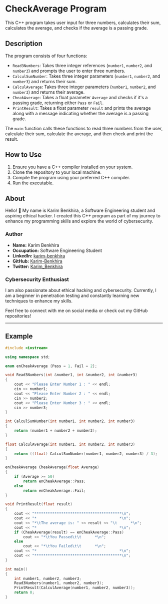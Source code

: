 # CheckAverage Program

This C++ program takes user input for three numbers, calculates their sum, calculates the average, and checks if the average is a passing grade.

## Description

The program consists of four functions:
- `Read3Numbers`: Takes three integer references (`number1`, `number2`, and `number3`) and prompts the user to enter three numbers.
- `CalculSumNumber`: Takes three integer parameters (`number1`, `number2`, and `number3`) and returns their sum.
- `CalculAverage`: Takes three integer parameters (`number1`, `number2`, and `number3`) and returns their average.
- `CheakAverage`: Takes a float parameter `Average` and checks if it's a passing grade, returning either `Pass` or `Fail`.
- `PrintResult`: Takes a float parameter `result` and prints the average along with a message indicating whether the average is a passing grade.

The `main` function calls these functions to read three numbers from the user, calculate their sum, calculate the average, and then check and print the result.

## How to Use

1. Ensure you have a C++ compiler installed on your system.
2. Clone the repository to your local machine.
3. Compile the program using your preferred C++ compiler.
4. Run the executable.

## About

Hello! 👋 My name is Karim Benkhira, a Software Engineering student and aspiring ethical hacker. I created this C++ program as part of my journey to enhance my programming skills and explore the world of cybersecurity.

### Author

- **Name:** Karim Benkhira
- **Occupation:** Software Engineering Student
- **LinkedIn:** [karim-benkhira](https://linkedin.com/in/karim-benkhira-206597224)
- **GitHub:** [Karim-Benkhira](https://github.com/Karim-Benkhira)
- **Twitter:** [Karim_Benkhira](https://twitter.com/Karim_Benkhira)

### Cybersecurity Enthusiast

I am also passionate about ethical hacking and cybersecurity. Currently, I am a beginner in penetration testing and constantly learning new techniques to enhance my skills.

Feel free to connect with me on social media or check out my GitHub repositories!

---

## Example

```cpp
#include <iostream>

using namespace std;

enum enCheakAverage {Pass = 1, Fail = 2};

void Read3Numbers(int &number1, int &number2, int &number3)
{
    cout << "Please Enter Number 1 : " << endl;
    cin >> number1;
    cout << "Please Enter Number 2 : " << endl;
    cin >> number2;
    cout << "Please Enter Number 3 : " << endl;
    cin >> number3;
}

int CalculSumNumber(int number1, int number2, int number3)
{
    return (number1 + number2 + number3);
}

float CalculAverage(int number1, int number2, int number3)
{
    return ((float) CalculSumNumber(number1, number2, number3) / 3);
}

enCheakAverage CheakAverage(float Average)
{
    if (Average >= 50)
        return enCheakAverage::Pass;
    else
        return enCheakAverage::Fail;
}

void PrintResult(float result)
{
    cout << "***************************************\n";
    cout << "*                                     *\n";
    cout << "*\tThe average is: " << result << "\t      *\n";
    cout << "*                                     *\n";
    if (CheakAverage(result) == enCheakAverage::Pass)
        cout << "*\tYou Passed\t\t      *\n";
    else
        cout << "*\tYou Failed\t\t      *\n";
    cout << "*                                     *\n";
    cout << "***************************************\n";
}

int main()
{
    int number1, number2, number3;
    Read3Numbers(number1, number2, number3);
    PrintResult(CalculAverage(number1, number2, number3));
    return 0;
}
